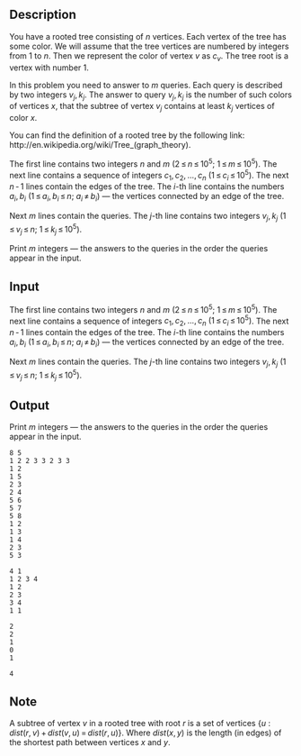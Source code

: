 ## Description

<div><p>You have a rooted tree consisting of <span class="tex-span"><i>n</i></span> vertices. Each vertex of the tree has some color. We will assume that the tree vertices are numbered by integers from 1 to <span class="tex-span"><i>n</i></span>. Then we represent the color of vertex <span class="tex-span"><i>v</i></span> as <span class="tex-span"><i>c</i><sub class="lower-index"><i>v</i></sub></span>. The tree root is a vertex with number 1.</p><p>In this problem you need to answer to <span class="tex-span"><i>m</i></span> queries. Each query is described by two integers <span class="tex-span"><i>v</i><sub class="lower-index"><i>j</i></sub>, <i>k</i><sub class="lower-index"><i>j</i></sub></span>. The answer to query <span class="tex-span"><i>v</i><sub class="lower-index"><i>j</i></sub>, <i>k</i><sub class="lower-index"><i>j</i></sub></span> is the number of such colors of vertices <span class="tex-span"><i>x</i></span>, that the subtree of vertex <span class="tex-span"><i>v</i><sub class="lower-index"><i>j</i></sub></span> contains at least <span class="tex-span"><i>k</i><sub class="lower-index"><i>j</i></sub></span> vertices of color <span class="tex-span"><i>x</i></span>.</p><p>You can find the definition of a rooted tree by the following link: <span class="tex-font-style-tt">http://en.wikipedia.org/wiki/Tree_(graph_theory)</span>.</p></div><div class="input-specification"><p>The first line contains two integers <span class="tex-span"><i>n</i></span> and <span class="tex-span"><i>m</i></span> <span class="tex-span">(2 ≤ <i>n</i> ≤ 10<sup class="upper-index">5</sup>;&nbsp;1 ≤ <i>m</i> ≤ 10<sup class="upper-index">5</sup>)</span>. The next line contains a sequence of integers <span class="tex-span"><i>c</i><sub class="lower-index">1</sub>, <i>c</i><sub class="lower-index">2</sub>, ..., <i>c</i><sub class="lower-index"><i>n</i></sub></span> <span class="tex-span">(1 ≤ <i>c</i><sub class="lower-index"><i>i</i></sub> ≤ 10<sup class="upper-index">5</sup>)</span>. The next <span class="tex-span"><i>n</i> - 1</span> lines contain the edges of the tree. The <span class="tex-span"><i>i</i></span>-th line contains the numbers <span class="tex-span"><i>a</i><sub class="lower-index"><i>i</i></sub>, <i>b</i><sub class="lower-index"><i>i</i></sub></span> <span class="tex-span">(1 ≤ <i>a</i><sub class="lower-index"><i>i</i></sub>, <i>b</i><sub class="lower-index"><i>i</i></sub> ≤ <i>n</i>;&nbsp;<i>a</i><sub class="lower-index"><i>i</i></sub> ≠ <i>b</i><sub class="lower-index"><i>i</i></sub>)</span> — the vertices connected by an edge of the tree.</p><p>Next <span class="tex-span"><i>m</i></span> lines contain the queries. The <span class="tex-span"><i>j</i></span>-th line contains two integers <span class="tex-span"><i>v</i><sub class="lower-index"><i>j</i></sub>, <i>k</i><sub class="lower-index"><i>j</i></sub></span> <span class="tex-span">(1 ≤ <i>v</i><sub class="lower-index"><i>j</i></sub> ≤ <i>n</i>;&nbsp;1 ≤ <i>k</i><sub class="lower-index"><i>j</i></sub> ≤ 10<sup class="upper-index">5</sup>)</span>.</p></div><div class="output-specification"><p>Print <span class="tex-span"><i>m</i></span> integers — the answers to the queries in the order the queries appear in the input.</p></div>

## Input

<p>The first line contains two integers <span class="tex-span"><i>n</i></span> and <span class="tex-span"><i>m</i></span> <span class="tex-span">(2 ≤ <i>n</i> ≤ 10<sup class="upper-index">5</sup>;&nbsp;1 ≤ <i>m</i> ≤ 10<sup class="upper-index">5</sup>)</span>. The next line contains a sequence of integers <span class="tex-span"><i>c</i><sub class="lower-index">1</sub>, <i>c</i><sub class="lower-index">2</sub>, ..., <i>c</i><sub class="lower-index"><i>n</i></sub></span> <span class="tex-span">(1 ≤ <i>c</i><sub class="lower-index"><i>i</i></sub> ≤ 10<sup class="upper-index">5</sup>)</span>. The next <span class="tex-span"><i>n</i> - 1</span> lines contain the edges of the tree. The <span class="tex-span"><i>i</i></span>-th line contains the numbers <span class="tex-span"><i>a</i><sub class="lower-index"><i>i</i></sub>, <i>b</i><sub class="lower-index"><i>i</i></sub></span> <span class="tex-span">(1 ≤ <i>a</i><sub class="lower-index"><i>i</i></sub>, <i>b</i><sub class="lower-index"><i>i</i></sub> ≤ <i>n</i>;&nbsp;<i>a</i><sub class="lower-index"><i>i</i></sub> ≠ <i>b</i><sub class="lower-index"><i>i</i></sub>)</span> — the vertices connected by an edge of the tree.</p><p>Next <span class="tex-span"><i>m</i></span> lines contain the queries. The <span class="tex-span"><i>j</i></span>-th line contains two integers <span class="tex-span"><i>v</i><sub class="lower-index"><i>j</i></sub>, <i>k</i><sub class="lower-index"><i>j</i></sub></span> <span class="tex-span">(1 ≤ <i>v</i><sub class="lower-index"><i>j</i></sub> ≤ <i>n</i>;&nbsp;1 ≤ <i>k</i><sub class="lower-index"><i>j</i></sub> ≤ 10<sup class="upper-index">5</sup>)</span>.</p>

## Output

<p>Print <span class="tex-span"><i>m</i></span> integers — the answers to the queries in the order the queries appear in the input.</p>





```input1
8 5
1 2 2 3 3 2 3 3
1 2
1 5
2 3
2 4
5 6
5 7
5 8
1 2
1 3
1 4
2 3
5 3

```




```input2
4 1
1 2 3 4
1 2
2 3
3 4
1 1

```




```output1
2
2
1
0
1

```




```output2
4

```



## Note

<p>A subtree of vertex <span class="tex-span"><i>v</i></span> in a rooted tree with root <span class="tex-span"><i>r</i></span> is a set of vertices <span class="tex-span">{<i>u</i>&nbsp;: <i>dist</i>(<i>r</i>, <i>v</i>) + <i>dist</i>(<i>v</i>, <i>u</i>) = <i>dist</i>(<i>r</i>, <i>u</i>)}</span>. Where <span class="tex-span"><i>dist</i>(<i>x</i>, <i>y</i>)</span> is the length (in edges) of the shortest path between vertices <span class="tex-span"><i>x</i></span> and <span class="tex-span"><i>y</i></span>.</p>
